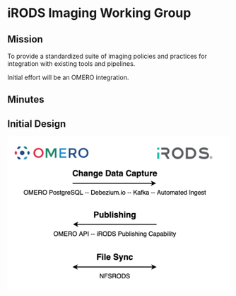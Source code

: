 # iRODS Imaging Working Group

## Mission

To provide a standardized suite of imaging policies and practices for integration with existing tools and pipelines.

Initial effort will be an OMERO integration.

## Minutes

## Initial Design

![Initial Design](./omero-irods-integration.png)
